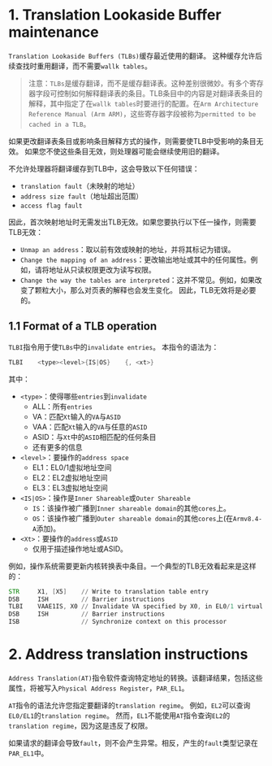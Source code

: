 # 1. Translation Lookaside Buffer maintenance

`Translation Lookaside Buffers (TLBs)`缓存最近使用的翻译。
这种缓存允许后续查找时重用翻译，而不需要`wallk tables`。

> 注意：`TLBs`是缓存翻译，而不是缓存翻译表。这种差别很微妙。有多个寄存器字段可控制如何解释翻译表的条目。TLB条目中的内容是对翻译表条目的解释，其中指定了在`wallk tables`时要进行的配置。在`Arm Architecture Reference Manual (Arm ARM)`，这些寄存器字段被称为`permitted to be cached in a TLB`。

如果更改翻译表条目或影响条目解释方式的操作，则需要使TLB中受影响的条目无效。
如果您不使这些条目无效，则处理器可能会继续使用旧的翻译。

不允许处理器将翻译缓存到TLB中，这会导致以下任何错误：
- `translation fault`（未映射的地址）
- `address size fault`（地址超出范围）
- `access flag fault`

因此，首次映射地址时无需发出TLB无效。如果您要执行以下任一操作，则需要TLB无效：
- `Unmap an address`：取以前有效或映射的地址，并将其标记为错误。
- `Change the mapping of an address`：更改输出地址或其中的任何属性。例如，请将地址从只读权限更改为读写权限。
- `Change the way the tables are interpreted`：这并不常见。例如，如果改变了颗粒大小，那么对页表的解释也会发生变化。 因此，TLB无效将是必要的。

## 1.1 Format of a TLB operation

`TLBI`指令用于使`TLBs`中的`invalidate entries`。 本指令的语法为：
```asm
TLBI    <type><level>{IS|OS}    {, <xt>}
```
其中：
- `<type>`：使得哪些`entries`到`invalidate`
    - ALL：所有`entries`
    - VA：匹配`Xt`输入的`VA`与`ASID`
    - VAA：匹配`Xt`输入的`VA`与任意的`ASID`
    - ASID：与`Xt`中的`ASID`相匹配的任何条目
    - 还有更多的信息
- `<level>`：要操作的`address space`
    - EL1：EL0/1虚拟地址空间
    - EL2：EL2虚拟地址空间
    - EL3：EL3虚拟地址空间
- `<IS|OS>`：操作是`Inner Shareable`或`Outer Shareable`
    - `IS`：该操作被广播到`Inner shareable domain`的其他`cores`上。
    - `OS`：该操作被广播到`Outer shareable domain`的其他`cores`上(在`Armv8.4-A`添加)。
- `<Xt>`：要操作的`address`或`ASID`
    - 仅用于描述操作地址或ASID。

例如，操作系统需要更新内核转换表中条目。一个典型的TLB无效看起来是这样的：
```asm
STR     X1, [X5]    // Write to translation table entry
DSB     ISH         // Barrier instructions 
TLBI    VAAE1IS, X0 // Invalidate VA specified by X0, in EL0/1 virtual address space for all ASIDs
DSB     ISH         // Barrier instructions 
ISB                 // Synchronize context on this processor
```

# 2. Address translation instructions

`Address Translation(AT)`指令软件查询特定地址的转换。该翻译结果，包括这些属性，将被写入`Physical Address Register`，`PAR_EL1`。

`AT`指令的语法允许您指定要翻译的`translation regime`。
例如，`EL2`可以查询`EL0/EL1`的`translation regime`。
然而，`EL1`不能使用`AT`指令查询`EL2`的`translation regime`，因为这是违反了权限。

如果请求的翻译会导致`fault`，则不会产生异常。相反，产生的`fault`类型记录在`PAR_EL1`中。
